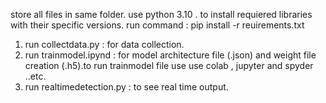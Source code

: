 store all files in same folder.
use python 3.10 .
to install requiered libraries with their specific versions.
run command : pip install -r reuirements.txt
1) run collectdata.py : for data collection.
2) run trainmodel.ipynd : for model architecture file (.json) and weight file creation (.h5).to run trainmodel file use use colab , jupyter and spyder ..etc.
3) run realtimedetection.py : to see real time output.
